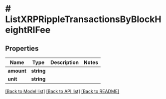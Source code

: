 # # ListXRPRippleTransactionsByBlockHeightRIFee

## Properties

Name | Type | Description | Notes
------------ | ------------- | ------------- | -------------
**amount** | **string** |  |
**unit** | **string** |  |

[[Back to Model list]](../../README.md#models) [[Back to API list]](../../README.md#endpoints) [[Back to README]](../../README.md)
